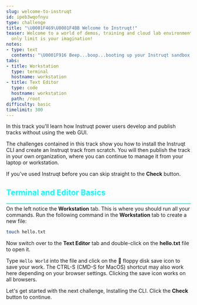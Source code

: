 ```yaml
---
slug: welcome-to-instruqt
id: ipeb3wqofnyu
type: challenge
title: "\U0001F469‍\U0001F4BB Welcome to Instruqt!"
teaser: Welcome to a world of demos, training and cloud lab environments where the
  only limit is your imagination!
notes:
- type: text
  contents: "\U0001F916 Beep...boop...booting up your Instruqt sandbox..."
tabs:
- title: Workstation
  type: terminal
  hostname: workstation
- title: Text Editor
  type: code
  hostname: workstation
  path: /root
difficulty: basic
timelimit: 300
---
```

<style type="text/css" rel="stylesheet">
hr.cyan { background-color: cyan; color: cyan; height: 2px; margin-bottom: -10px; }
h2.cyan { color: cyan; }
</style>In this track you'll learn how Instruqt power users develop and publish tracks without using the web GUI.

The challenges contained in this track show you how to install the Instruqt CLI and create an Instruqt track from scratch. You will then publish the track in your own organization, where you can continue to manage it from your laptop or workstation.

If you've used Instruqt before you can skip straight to the **Check** button.

<h2 class="cyan">Terminal and Editor Basics</h2>
<hr class="cyan">

On the left notice the **Workstation** tab. This is where you should run all your commands. Run the following command in the **Workstation** tab to create a new file:

```bash
touch hello.txt
```

Now switch over to the **Text Editor** tab and double-click on the **hello.txt** file to open it.

Type `Hello World` into the file and click on the 💾 floppy disk save icon to save your work. The CTRL-S (CMD-S for MacOS) shortcut may also work here depending on your browser settings. Clicking the save icon works on all browsers.

Let's get started with the next challenge, Installing the CLI. Click the **Check** button to continue.
